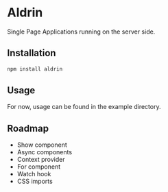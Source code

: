# Aldrin
Single Page Applications running on the server side.

## Installation
```bash
npm install aldrin
```

## Usage

For now, usage can be found in the example directory.

## Roadmap

- Show component
- Async components
- Context provider
- For component
- Watch hook
- CSS imports
